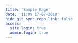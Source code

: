 ```yaml
---
title: 'Sample Page'
date: '11:09 17-07-2018'
hide_git_sync_repo_link: false
access:
  site.login: true
  admin.login: true
---
```



